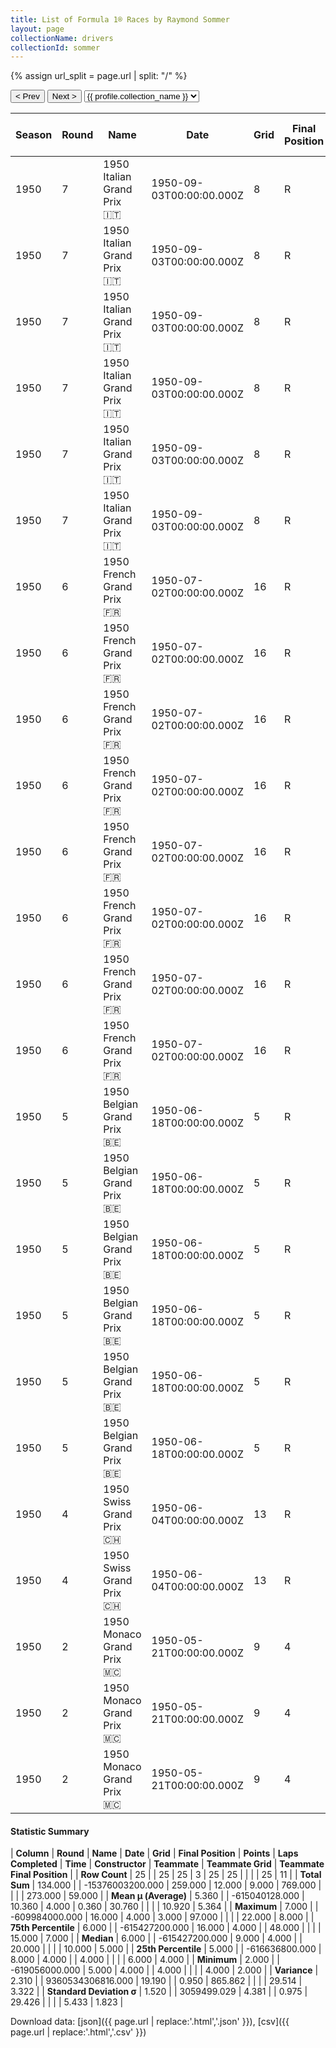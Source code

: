 ```yaml
---
title: List of Formula 1® Races by Raymond Sommer
layout: page
collectionName: drivers
collectionId: sommer
---
```


{% assign url_split = page.url | split: "/" %}
<div id="collection-navigation">
<button onclick="selector.options[selector.selectedIndex-1].value && (window.location = selector.options[selector.selectedIndex-1].value);">&lt; Prev</button>
<button onclick="selector.options[selector.selectedIndex+1].value && (window.location = selector.options[selector.selectedIndex+1].value);">Next &gt;</button>
<select id="selector" onchange="this.options[this.selectedIndex].value && (window.location = this.options[this.selectedIndex].value);">
  {% for collectionId in site.data[page.collectionName].refs %}
    {% if collectionId == page.collectionId %}
      {% assign selected = "selected" %}
    {% else %}
      {% assign selected = "" %}
    {% endif %}
    {% assign profile = site.data[page.collectionName][collectionId].profile %}
    <option value="/f1/{{ page.collectionName }}/{{ collectionId }}/{{ url_split[4] }}" {{ selected }}>{{ profile.collection_name }}</option>
  {% endfor %}
</select>
</div>

| Season | Round | Name | Date | Grid | Final Position | Points | Laps Completed | Time | Constructor | Teammate | Teammate Grid | Teammate Final Position |
|--|--|--|--|--|--|--|--|--|--|--|--|--|
| 1950 | 7 | 1950 Italian Grand Prix 🇮🇹 | 1950-09-03T00:00:00.000Z | 8 | R | 0.0 | 48 |   | Talbot-Lago 🇫🇷 | [Louis Rosier 🇫🇷](/f1/drivers/rosier) | 13 | 4 |
| 1950 | 7 | 1950 Italian Grand Prix 🇮🇹 | 1950-09-03T00:00:00.000Z | 8 | R | 0.0 | 48 |   | Talbot-Lago 🇫🇷 | [Philippe Étancelin 🇫🇷](/f1/drivers/etancelin) | 16 | 5 |
| 1950 | 7 | 1950 Italian Grand Prix 🇮🇹 | 1950-09-03T00:00:00.000Z | 8 | R | 0.0 | 48 |   | Talbot-Lago 🇫🇷 | [Guy Mairesse 🇫🇷](/f1/drivers/guy_mairesse) | 11 | R |
| 1950 | 7 | 1950 Italian Grand Prix 🇮🇹 | 1950-09-03T00:00:00.000Z | 8 | R | 0.0 | 48 |   | Talbot-Lago 🇫🇷 | [Pierre Levegh 🇫🇷](/f1/drivers/levegh) | 20 | R |
| 1950 | 7 | 1950 Italian Grand Prix 🇮🇹 | 1950-09-03T00:00:00.000Z | 8 | R | 0.0 | 48 |   | Talbot-Lago 🇫🇷 | [Johnny Claes 🇧🇪](/f1/drivers/claes) | 22 | R |
| 1950 | 7 | 1950 Italian Grand Prix 🇮🇹 | 1950-09-03T00:00:00.000Z | 8 | R | 0.0 | 48 |   | Talbot-Lago 🇫🇷 | [Henri Louveau 🇫🇷](/f1/drivers/louveau) | 16 | R |
| 1950 | 6 | 1950 French Grand Prix 🇫🇷 | 1950-07-02T00:00:00.000Z | 16 | R | 0.0 | 4 |   | Talbot-Lago 🇫🇷 | [Philippe Étancelin 🇫🇷](/f1/drivers/etancelin) | 4 | 5 |
| 1950 | 6 | 1950 French Grand Prix 🇫🇷 | 1950-07-02T00:00:00.000Z | 16 | R | 0.0 | 4 |   | Talbot-Lago 🇫🇷 | [Charles Pozzi 🇫🇷](/f1/drivers/pozzi) | 15 | 6 |
| 1950 | 6 | 1950 French Grand Prix 🇫🇷 | 1950-07-02T00:00:00.000Z | 16 | R | 0.0 | 4 |   | Talbot-Lago 🇫🇷 | [Yves Cabantous 🇫🇷](/f1/drivers/cabantous) | 5 | 8 |
| 1950 | 6 | 1950 French Grand Prix 🇫🇷 | 1950-07-02T00:00:00.000Z | 16 | R | 0.0 | 4 |   | Talbot-Lago 🇫🇷 | [Pierre Levegh 🇫🇷](/f1/drivers/levegh) | 9 | R |
| 1950 | 6 | 1950 French Grand Prix 🇫🇷 | 1950-07-02T00:00:00.000Z | 16 | R | 0.0 | 4 |   | Talbot-Lago 🇫🇷 | [Johnny Claes 🇧🇪](/f1/drivers/claes) | 14 | R |
| 1950 | 6 | 1950 French Grand Prix 🇫🇷 | 1950-07-02T00:00:00.000Z | 16 | R | 0.0 | 4 |   | Talbot-Lago 🇫🇷 | [Louis Rosier 🇫🇷](/f1/drivers/rosier) | 6 | R |
| 1950 | 6 | 1950 French Grand Prix 🇫🇷 | 1950-07-02T00:00:00.000Z | 16 | R | 0.0 | 4 |   | Talbot-Lago 🇫🇷 | [Eugène Chaboud 🇫🇷](/f1/drivers/chaboud) | 4 | 5 |
| 1950 | 6 | 1950 French Grand Prix 🇫🇷 | 1950-07-02T00:00:00.000Z | 16 | R | 0.0 | 4 |   | Talbot-Lago 🇫🇷 | [Louis Rosier 🇫🇷](/f1/drivers/rosier) | 15 | 6 |
| 1950 | 5 | 1950 Belgian Grand Prix 🇧🇪 | 1950-06-18T00:00:00.000Z | 5 | R | 0.0 | 20 |   | Talbot-Lago 🇫🇷 | [Louis Rosier 🇫🇷](/f1/drivers/rosier) | 8 | 3 |
| 1950 | 5 | 1950 Belgian Grand Prix 🇧🇪 | 1950-06-18T00:00:00.000Z | 5 | R | 0.0 | 20 |   | Talbot-Lago 🇫🇷 | [Pierre Levegh 🇫🇷](/f1/drivers/levegh) | 10 | 7 |
| 1950 | 5 | 1950 Belgian Grand Prix 🇧🇪 | 1950-06-18T00:00:00.000Z | 5 | R | 0.0 | 20 |   | Talbot-Lago 🇫🇷 | [Johnny Claes 🇧🇪](/f1/drivers/claes) | 14 | 8 |
| 1950 | 5 | 1950 Belgian Grand Prix 🇧🇪 | 1950-06-18T00:00:00.000Z | 5 | R | 0.0 | 20 |   | Talbot-Lago 🇫🇷 | [Eugène Chaboud 🇫🇷](/f1/drivers/chaboud) | 13 | R |
| 1950 | 5 | 1950 Belgian Grand Prix 🇧🇪 | 1950-06-18T00:00:00.000Z | 5 | R | 0.0 | 20 |   | Talbot-Lago 🇫🇷 | [Philippe Étancelin 🇫🇷](/f1/drivers/etancelin) | 6 | R |
| 1950 | 5 | 1950 Belgian Grand Prix 🇧🇪 | 1950-06-18T00:00:00.000Z | 5 | R | 0.0 | 20 |   | Talbot-Lago 🇫🇷 | [Yves Cabantous 🇫🇷](/f1/drivers/cabantous) | 9 | R |
| 1950 | 4 | 1950 Swiss Grand Prix 🇨🇭 | 1950-06-04T00:00:00.000Z | 13 | R | 0.0 | 19 |   | Ferrari 🇮🇹 | [Luigi Villoresi 🇮🇹](/f1/drivers/villoresi) | 4 | R |
| 1950 | 4 | 1950 Swiss Grand Prix 🇨🇭 | 1950-06-04T00:00:00.000Z | 13 | R | 0.0 | 19 |   | Ferrari 🇮🇹 | [Alberto Ascari 🇮🇹](/f1/drivers/ascari) | 5 | R |
| 1950 | 2 | 1950 Monaco Grand Prix 🇲🇨 | 1950-05-21T00:00:00.000Z | 9 | 4 | 3.0 | 97 |   | Ferrari 🇮🇹 | [Alberto Ascari 🇮🇹](/f1/drivers/ascari) | 7 | 2 |
| 1950 | 2 | 1950 Monaco Grand Prix 🇲🇨 | 1950-05-21T00:00:00.000Z | 9 | 4 | 3.0 | 97 |   | Ferrari 🇮🇹 | [Luigi Villoresi 🇮🇹](/f1/drivers/villoresi) | 6 | R |
| 1950 | 2 | 1950 Monaco Grand Prix 🇲🇨 | 1950-05-21T00:00:00.000Z | 9 | 4 | 3.0 | 97 |   | Ferrari 🇮🇹 | [Peter Whitehead 🇬🇧](/f1/drivers/whitehead) | 21 | W |

#### Statistic Summary

| **Column** | **Round** | **Name** | **Date** | **Grid** | **Final Position** | **Points** | **Laps Completed** | **Time** | **Constructor** | **Teammate** | **Teammate Grid** | **Teammate Final Position** |
| **Row Count** | 25 |  | 25 | 25 | 3 | 25 | 25 |  |  |  | 25 | 11 |
| **Total Sum** | 134.000 |  | -15376003200.000 | 259.000 | 12.000 | 9.000 | 769.000 |  |  |  | 273.000 | 59.000 |
| **Mean μ (Average)** | 5.360 |  | -615040128.000 | 10.360 | 4.000 | 0.360 | 30.760 |  |  |  | 10.920 | 5.364 |
| **Maximum** | 7.000 |  | -609984000.000 | 16.000 | 4.000 | 3.000 | 97.000 |  |  |  | 22.000 | 8.000 |
| **75th Percentile** | 6.000 |  | -615427200.000 | 16.000 | 4.000 |  | 48.000 |  |  |  | 15.000 | 7.000 |
| **Median** | 6.000 |  | -615427200.000 | 9.000 | 4.000 |  | 20.000 |  |  |  | 10.000 | 5.000 |
| **25th Percentile** | 5.000 |  | -616636800.000 | 8.000 | 4.000 |  | 4.000 |  |  |  | 6.000 | 4.000 |
| **Minimum** | 2.000 |  | -619056000.000 | 5.000 | 4.000 |  | 4.000 |  |  |  | 4.000 | 2.000 |
| **Variance** | 2.310 |  | 9360534306816.000 | 19.190 |  | 0.950 | 865.862 |  |  |  | 29.514 | 3.322 |
| **Standard Deviation σ** | 1.520 |  | 3059499.029 | 4.381 |  | 0.975 | 29.426 |  |  |  | 5.433 | 1.823 |

Download data: [json]({{ page.url | replace:'.html','.json' }}), [csv]({{ page.url | replace:'.html','.csv' }})
